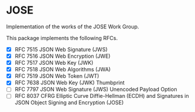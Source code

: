# JOSE

Implementation of the works of the JOSE Work Group.

This package implements the following RFCs.

- [x] RFC 7515 JSON Web Signature (JWS)
- [x] RFC 7516 JSON Web Encryption (JWE)
- [x] RFC 7517 JSON Web Key (JWK)
- [x] RFC 7518 JSON Web Algorithms (JWA)
- [x] RFC 7519 JSON Web Token (JWT)
- [x] RFC 7638 JSON Web Key (JWK) Thumbprint
- [ ] RFC 7797 JSON Web Signature (JWS) Unencoded Payload Option
- [ ] RFC 8037 CFRG Elliptic Curve Diffie-Hellman (ECDH) and Signatures in JSON Object Signing and Encryption (JOSE)
